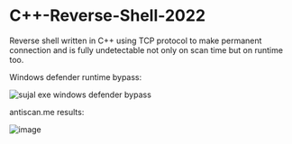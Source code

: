 # C++-Reverse-Shell-2022
Reverse shell written in C++ using TCP protocol to make permanent connection and is fully undetectable not only on scan time but on runtime too.


Windows defender runtime bypass:

![sujal exe windows defender bypass](https://user-images.githubusercontent.com/105509101/169946282-6fe0ba7e-a826-4c24-9513-5fefca7a4036.gif)



antiscan.me results:

![image](https://user-images.githubusercontent.com/105509101/169944742-31cd2d0c-1cf6-43e5-99cf-9341f74a2949.png)

